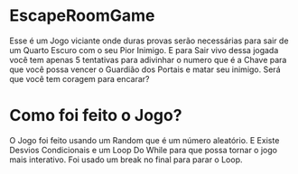 # EscapeRoomGame

Esse é um Jogo viciante onde duras provas serão necessárias para sair de um Quarto Escuro com o seu Pior Inimigo. E para Sair vivo dessa jogada você tem apenas 5 tentativas para adivinhar o numero que é a Chave para que você possa vencer o Guardião dos Portais e matar seu inimigo. Será que você tem coragem para encarar?

# Como foi feito o Jogo?

O Jogo foi feito usando um Random que é um número aleatório. E Existe Desvios Condicionais e um Loop Do While para que possa tornar o jogo mais interativo. Foi usado um break no final para parar o Loop.
